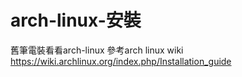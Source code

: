 # arch-linux-安裝
舊筆電裝看看arch-linux 
參考arch linux wiki 
<https://wiki.archlinux.org/index.php/Installation_guide>
